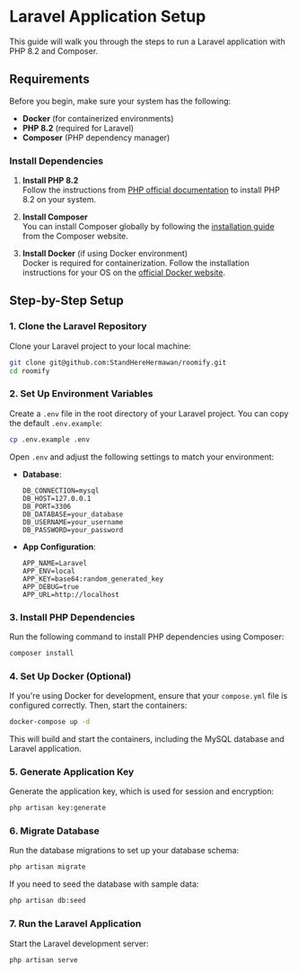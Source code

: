 # Laravel Application Setup

This guide will walk you through the steps to run a Laravel application with PHP 8.2 and Composer.

## Requirements

Before you begin, make sure your system has the following:

- **Docker** (for containerized environments)
- **PHP 8.2** (required for Laravel)
- **Composer** (PHP dependency manager)

### Install Dependencies

1. **Install PHP 8.2**  
   Follow the instructions from [PHP official documentation](https://www.php.net/manual/en/install.php) to install PHP 8.2 on your system.

2. **Install Composer**  
   You can install Composer globally by following the [installation guide](https://getcomposer.org/download/) from the Composer website.

3. **Install Docker** (if using Docker environment)  
   Docker is required for containerization. Follow the installation instructions for your OS on the [official Docker website](https://www.docker.com/get-started).

## Step-by-Step Setup

### 1. Clone the Laravel Repository

Clone your Laravel project to your local machine:

```bash
git clone git@github.com:StandHereHermawan/roomify.git
cd roomify
````

### 2. Set Up Environment Variables

Create a `.env` file in the root directory of your Laravel project. You can copy the default `.env.example`:

```bash
cp .env.example .env
```

Open `.env` and adjust the following settings to match your environment:

* **Database**:

  ```env
  DB_CONNECTION=mysql
  DB_HOST=127.0.0.1
  DB_PORT=3306
  DB_DATABASE=your_database
  DB_USERNAME=your_username
  DB_PASSWORD=your_password
  ```

* **App Configuration**:

  ```env
  APP_NAME=Laravel
  APP_ENV=local
  APP_KEY=base64:random_generated_key
  APP_DEBUG=true
  APP_URL=http://localhost
  ```

### 3. Install PHP Dependencies

Run the following command to install PHP dependencies using Composer:

```bash
composer install
```

### 4. Set Up Docker (Optional)

If you're using Docker for development, ensure that your `compose.yml` file is configured correctly. Then, start the containers:

```bash
docker-compose up -d
```

This will build and start the containers, including the MySQL database and Laravel application.

### 5. Generate Application Key

Generate the application key, which is used for session and encryption:

```bash
php artisan key:generate
```

### 6. Migrate Database

Run the database migrations to set up your database schema:

```bash
php artisan migrate
```

If you need to seed the database with sample data:

```bash
php artisan db:seed
```

### 7. Run the Laravel Application

Start the Laravel development server:

```bash
php artisan serve
```
